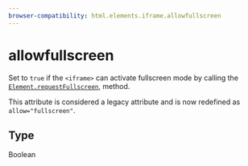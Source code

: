 ```yaml
---
browser-compatibility: html.elements.iframe.allowfullscreen
---
```


# allowfullscreen

Set to `true` if the `<iframe>` can activate fullscreen mode by calling the [`Element.requestFullscreen`](https://developer.mozilla.org/en-US/docs/Web/API/Element/requestFullscreen), method.

This attribute is considered a legacy attribute and is now redefined as `allow="fullscreen"`.

## Type

Boolean

